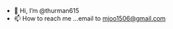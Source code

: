 - 👋 Hi, I’m @thurman615
- 📫 How to reach me ...email to mjoo1506@gmail.com

<!---
thurman615/thurman615 is a ✨ special ✨ repository because its `README.md` (this file) appears on your GitHub profile.
You can click the Preview link to take a look at your changes.
--->
